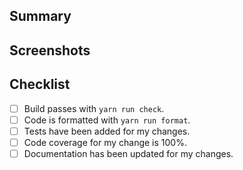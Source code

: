 <!--
Before making a PR, please read our contributing guidelines
https://github.com/aesthetic-suite/react/blob/main/CONTRIBUTING.md
-->

<!-- If fixing an issue, uncomment the following and include a link/issue number. -->

<!-- Fixes issue # -->

## Summary

<!-- Explain the **motivation** for making this change. What existing problem does the pull request solve? -->

## Screenshots

<!-- If applicable, screenshots or videos of the change working correctly. -->

## Checklist

- [ ] Build passes with `yarn run check`.
- [ ] Code is formatted with `yarn run format`.
- [ ] Tests have been added for my changes.
- [ ] Code coverage for my change is 100%.
- [ ] Documentation has been updated for my changes.
